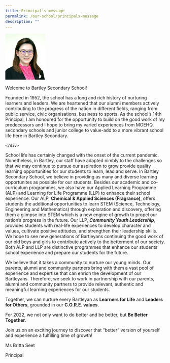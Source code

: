 ```yaml
---
title: Principal's message
permalink: /our-school/principals-message
description: ""
---
```

<div>
	
<img align="left">
<img src="/images/MsBrittaSeet%20cropped.jpg"	
	style="width:25%">

</div>

<div>

Welcome to Bartley Secondary School!

Founded in 1952, the school has a long and rich history of nurturing learners and leaders. We are heartened that our alumni members actively contributing to the progress of the nation in different fields, ranging from public service, civic organisations, business to sports.  As the school’s 14th Principal, I am honoured for the opportunity to build on the good work of my predecessors and I hope to bring my varied experiences from MOEHQ, secondary schools and junior college to value-add to a more vibrant school life here in Bartley Secondary.

	</div>

</div>
	
School life has certainly changed with the onset of the current pandemic. Nonetheless, in Bartley, our staff have adapted nimbly to the challenges so that we may continue to pursue our aspiration to grow provide quality learning opportunities for our students to learn, lead and serve. In Bartley Secondary School, we believe in providing as many and diverse learning opportunites as possible for our students. Besides our academic and co-curriculum programmes, we also have our Applied Learning Programme (ALP) and Learning for Life Programme (LLP) to enhance their school experience.  Our ALP, **Chemical &amp; Applied Sciences (Fragrance)**, offers students the additional opportunities to learn STEM (Science, Technology, Engineering and Mathematics) through exploration and discovery, offering them a glimpse into STEM which is a new engine of growth to propel our nation’s progress in the future. Our LLP, ***Community Youth Leadership***, provides students with real-life experiences to develop character and values, cultivate positive attitudes, and strengthen their leadership skills. We hope to see new generations of Bartleyans continuing the good work of our old boys and girls to contribute actively to the betterment of our society. Both ALP and LLP are distinctive programmes that enhance our students’ school experience and prepare our students for the future.

We believe that it takes a community to nurture our young minds. Our parents, alumni and community partners bring with them a vast pool of experience and expertise that can enrich the development of our Bartleyans.  Therefore, we seek to work in partnership with our parents, alumni and community partners to provide relevant, authentic and meaningful learning experiences for our students. 

Together, we can nurture every Bartleyan as **Learners for Life** and **Leaders for Others**, grounded in our **C.O.R.E. values**.

For 2022, we not only want to do better and be better, but **Be Better Together**.

Join us on an exciting journey to discover that “better” version of yourself and experience a fulfilling time of growth!

Ms Britta Seet

Principal
